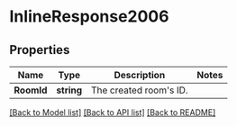 # InlineResponse2006

## Properties

Name | Type | Description | Notes
------------ | ------------- | ------------- | -------------
**RoomId** | **string** | The created room&#39;s ID. | 

[[Back to Model list]](../README.md#documentation-for-models) [[Back to API list]](../README.md#documentation-for-api-endpoints) [[Back to README]](../README.md)


